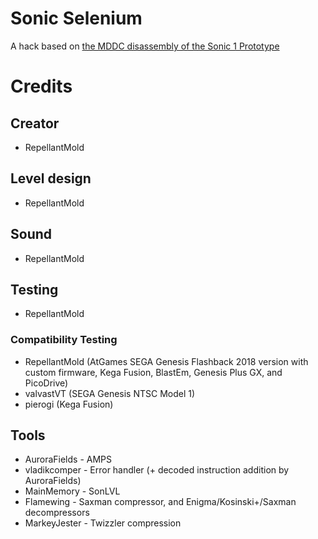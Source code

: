 # Sonic Selenium
A hack based on [the MDDC disassembly of the Sonic 1 Prototype](https://github.com/Mega-Drive-Developers-Collective/Sonic-1-Prototype)
# Credits
## Creator
* RepellantMold
## Level design
* RepellantMold
## Sound
* RepellantMold
## Testing
* RepellantMold
### Compatibility Testing
* RepellantMold (AtGames SEGA Genesis Flashback 2018 version with custom firmware, Kega Fusion, BlastEm, Genesis Plus GX, and PicoDrive)
* valvastVT (SEGA Genesis NTSC Model 1)
* pierogi (Kega Fusion)
## Tools
* AuroraFields - AMPS
* vladikcomper - Error handler (+ decoded instruction addition by AuroraFields)
* MainMemory - SonLVL
* Flamewing - Saxman compressor, and Enigma/Kosinski+/Saxman decompressors
* MarkeyJester - Twizzler compression
